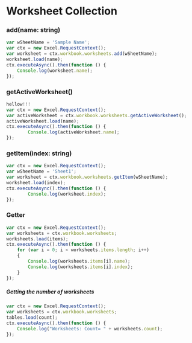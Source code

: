 # Worksheet Collection

### add(name: string)

```js
var wSheetName = 'Sample Name';
var ctx = new Excel.RequestContext();
var worksheet = ctx.workbook.worksheets.add(wSheetName);
worksheet.load(name);
ctx.executeAsync().then(function () {
	Console.log(worksheet.name);
});
```

### getActiveWorksheet()

```js
hellow!!!
var ctx = new Excel.RequestContext(); 
var activeWorksheet = ctx.workbook.worksheets.getActiveWorksheet();
activeWorksheet.load(name);
ctx.executeAsync().then(function () {
		Console.log(activeWorksheet.name);
});
```

### getItem(index: string)

```js
var ctx = new Excel.RequestContext();
var wSheetName = 'Sheet1'; 
var worksheet = ctx.workbook.worksheets.getItem(wSheetName);
worksheet.load(index);
ctx.executeAsync().then(function () {
		Console.log(worksheet.index);
});
```

### Getter 


```js
var ctx = new Excel.RequestContext();
var worksheets = ctx.workbook.worksheets;
worksheets.load(items);
ctx.executeAsync().then(function () {
	for (var i = 0; i < worksheets.items.length; i++)
	{
		Console.log(worksheets.items[i].name);
		Console.log(worksheets.items[i].index);
	}
});
```
##### Getting the number of worksheets

```js
var ctx = new Excel.RequestContext();
var worksheets = ctx.workbook.worksheets;
tables.load(count);
ctx.executeAsync().then(function () {
	Console.log("Worksheets: Count= " + worksheets.count);
});

```